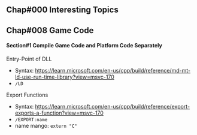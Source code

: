 ## Chap#000 Interesting Topics



## Chap#008 Game Code

#### Section#1 Compile Game Code and Platform Code Separately

Entry-Point of DLL

-   Syntax: https://learn.microsoft.com/en-us/cpp/build/reference/md-mt-ld-use-run-time-library?view=msvc-170
-   `/LD`

Export Functions

-   Syntax: https://learn.microsoft.com/en-us/cpp/build/reference/export-exports-a-function?view=msvc-170
-   `/EXPORT:name`
-   name mango: `extern "C"`



